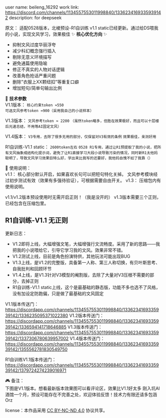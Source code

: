 user name:  beileng_16292
work link: https://discord.com/channels/1134557553011998840/1336234169335939142
description: for deepseek

原文：
适配0528版本，北棱预设-R1自训练 v1.1 static已经更新。通过给DS喂我的小说，实现文风学习，效果极佳
✨ **核心优化方向** ✨
- 抑制文风过度华丽浮夸
- 减少科幻概念强行插入
- 剔除无意义环境描写
- 避免通篇使用隐喻
- 修正不真实的人物对话逻辑
- 改善角色抢话严重问题
- 删除"衣服上XX颗纽扣"等重复口癖
- 增加短句/简单句输出比例

🔧 **技术参数**  
V1.1版本：
`核心约束token ≈550`  
`可选文风参考token ≈900（采用我自己的小说样本）`

V1.3版本：
`文风参考token ≈ 2200`
`（虽然token略多，但胜在效果极好，而且可以十层楼后光速总结，不用等AI固定文风）`

V1.4版本：
`V3专用，去除了很多无用的部分，仅保留对V3有效的条例`
`效果极佳，亲测好用`

R1自训练-V1.1 static：
`2600token左右`
`0528 R1专用，通过让R1预提取了我的小说，把所有文风抽象成结构化提示词，避免了让R1直接学习大段小说导致污染的情况，同时新R1太他妈聪明了，导致文风学习效果巨特么好，学出来比我写的还要好，我他妈自愧不如了我靠（）`

📝 使用说明：  
v1.1：
核心部分默认开启，如果喜欢长句可以把短句特化关掉。
文风参考模块经过初步测试有效（效果有多强待验证），可根据需要自由开关。
v1.3：
压缩包内有使用说明。

v1.1/v1.2版本预设使用时无需开启正则！（我是没开的）
v1.3版本需要三个正则，已经包含在压缩包里。

R1自训练-V1.1 无正则
---

更新日志：

 - V1.2即将上线，大幅增强文笔，大幅增强行文流畅度。采用了新的思路——我把我的小说喂给它，引导它学习我的文风。效果非常不错。
 - V1.2测试上线，目前是角色扮演特供，其他玩法可能出现BUG
 - V1.3上线，是V1.2的完整版，具备第一人称、第三人称切换，有贝叶斯思考、自我批判和回顾环节
 - V1.4上线，是V1.3针对V3模型的阉割版，去除了大量对V3压根不需要的部分，去掉正则
 - R1自训练-V1.1 static上线，这个是最基础的静态版，功能不多也选不了风格，没有加设定防跑偏，只是做了最基础的文风固定

V1.1版本传送门：https://discordapp.com/channels/1134557553011998840/1336234169335939142/1336235095371022380
V1.2版本传送门：https://discordapp.com/channels/1134557553011998840/1336234169335939142/1336594141718646885
V1.3版本传送门：https://discordapp.com/channels/1134557553011998840/1336234169335939142/1337306780639957002
V1.4版本传送门：https://discordapp.com/channels/1134557553011998840/1336234169335939142/1355562781830549750

R1自训练V1.1版本传送门：https://discordapp.com/channels/1134557553011998840/1336234169335939142/1379724274239016971

🎮 备注：  
下图是V1.1版本。想看最新版本效果图可以看评论区，效果比V1.1好太多
刚入坑AI酒馆一个月，预设可能存在不完善之处，欢迎体验反馈！技术力有限还请多包涵 Orz


 license：本作品采用 [CC BY-NC-ND 4.0](https://creativecommons.org/licenses/by-nc-sa/4.0/) 协议共享。

